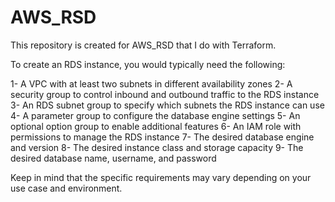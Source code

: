 # AWS_RSD
This repository is created for AWS_RSD that I do with Terraform.


To create an RDS instance, you would typically need the following:

1- A VPC with at least two subnets in different availability zones
2- A security group to control inbound and outbound traffic to the RDS instance
3- An RDS subnet group to specify which subnets the RDS instance can use
4- A parameter group to configure the database engine settings
5- An optional option group to enable additional features
6- An IAM role with permissions to manage the RDS instance
7- The desired database engine and version
8- The desired instance class and storage capacity
9- The desired database name, username, and password


Keep in mind that the specific requirements may vary depending on your use case and environment.
